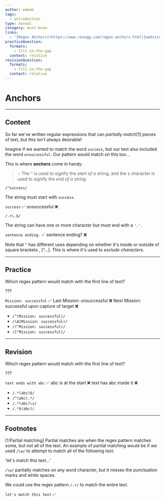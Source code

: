 ```yaml
---
author: emmab
tags:
  - introduction
type: normal
category: must-know
links:
  - '[Regex Anchors](https://www.rexegg.com/regex-anchors.html){website}'
practiceQuestion:
  formats:
    - fill-in-the-gap
  context: relative
revisionQuestion:
  formats:
    - fill-in-the-gap
  context: relative
---
```


# Anchors


---

## Content

So far we've written regular expressions that can *partially match*[1] pieces of text, but this isn't always desirable!

Imagine if we wanted to match the word `success`, but our text also included the word `unsuccessful`. Our pattern would match on this too...

This is where **anchors** come in handy.

> 💡 The `^` is used to signify the *start of a string*, and the `$` character is used to signify the *end of a string*.

```plain-text
/^success/
```

The string must start with `success`.

`success` ✅
unsuccessful ❌

```plain-text
/.+\.$/
```

The string can have one or more character but must end with a `'.'`.

`sentence ending.` ✅
sentence ending? ❌

Note that `^` has different uses depending on whether it's inside or outside of square brackets , [^...]. This is where it's used to *exclude characters*.


---

## Practice

Which regex pattern would match with the first line of text? 

???

`Mission: successful`	✅
Last Mission: unsuccessful ❌
Next Mission: successful upon capture of target ❌

- `/^(Mission: successful)/`
- `/\A(Mission: successful)/`
- `/(^Mission: successful)/`
- `/[^Mission: successful]/`


---

## Revision

Which regex pattern would match with the first line of text? 

???

`text ends with abc`	✅
abc is at the start ❌
text has abc inside it ❌

- `/.*(abc)$/`
- `/^(abc).*/`
- `/.*(abc)\z/`
- `/.*$(abc)/`


---

## Footnotes

[1:Partial matching]
Partial matches are when the regex pattern matches some, but not all of the text. An example of partial matching would be if we used `/\w/` to attempt to match all of the following text:

'let's match this text...'

`/\w/` partially matches on any word character, but it misses the punctuation marks and white spaces.

We could use the regex pattern `/.+/` to match the entire text.

`let's match this text` ✅
